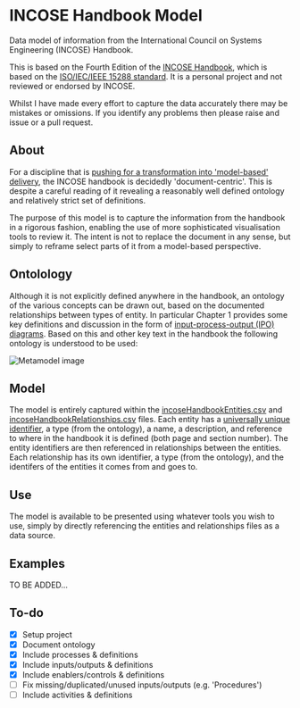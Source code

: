 # INCOSE Handbook Model
Data model of information from the International Council on Systems Engineering (INCOSE) Handbook.

This is based on the Fourth Edition of the [INCOSE Handbook](https://www.incose.org/products-and-publications/se-handbook), which is based on the [ISO/IEC/IEEE 15288 standard](https://www.iso.org/standard/63711.html). 
It is a personal project and not reviewed or endorsed by INCOSE.

Whilst I have made every effort to capture the data accurately there may be mistakes or omissions. If you identify any problems then please raise and issue or a pull request.

## About
For a discipline that is [pushing for a transformation into 'model-based' delivery](https://www.incose.org/about-incose/transformation), the INCOSE handbook is decidedly 'document-centric'. 
This is despite a careful reading of it revealing a reasonably well defined ontology and relatively strict set of definitions.

The purpose of this model is to capture the information from the handbook in a rigorous fashion, enabling the use of more sophisticated visualisation tools to review it.
The intent is not to replace the document in any sense, but simply to reframe select parts of it from a model-based perspective.

## Ontolology
Although it is not explicitly defined anywhere in the handbook, an ontology of the various concepts can be drawn out, based on the documented relationships between types of entity.
In particular Chapter 1 provides some key definitions and discussion in the form of [input-process-output (IPO) diagrams](https://en.wikipedia.org/wiki/IPO_model).
Based on this and other key text in the handbook the following ontology is understood to be used:

![Metamodel image](http://www.plantuml.com/plantuml/proxy?cache=no&fmt=svg&src=https://raw.githubusercontent.com/johnwelford/incoseHandbookModel/main/ontology.puml)

## Model
The model is entirely captured within the [incoseHandbookEntities.csv]() and [incoseHandbookRelationships.csv]() files.
Each entity has a [universally unique identifier](https://en.wikipedia.org/wiki/Universally_unique_identifier), a type (from the ontology), a name, a description, and reference to where in the handbook it is defined (both page and section number).
The entity identifiers are then referenced in relationships between the entities.
Each relationship has its own identifier, a type (from the ontology), and the identifers of the entities it comes from and goes to.

## Use
The model is available to be presented using whatever tools you wish to use, simply by directly referencing the entities and relationships files as a data source.

## Examples
TO BE ADDED...

## To-do
- [x] Setup project
- [x] Document ontology
- [x] Include processes & definitions
- [x] Include inputs/outputs & definitions
- [x] Include enablers/controls & definitions
- [ ] Fix missing/duplicated/unused inputs/outputs (e.g. 'Procedures')
- [ ] Include activities & definitions
